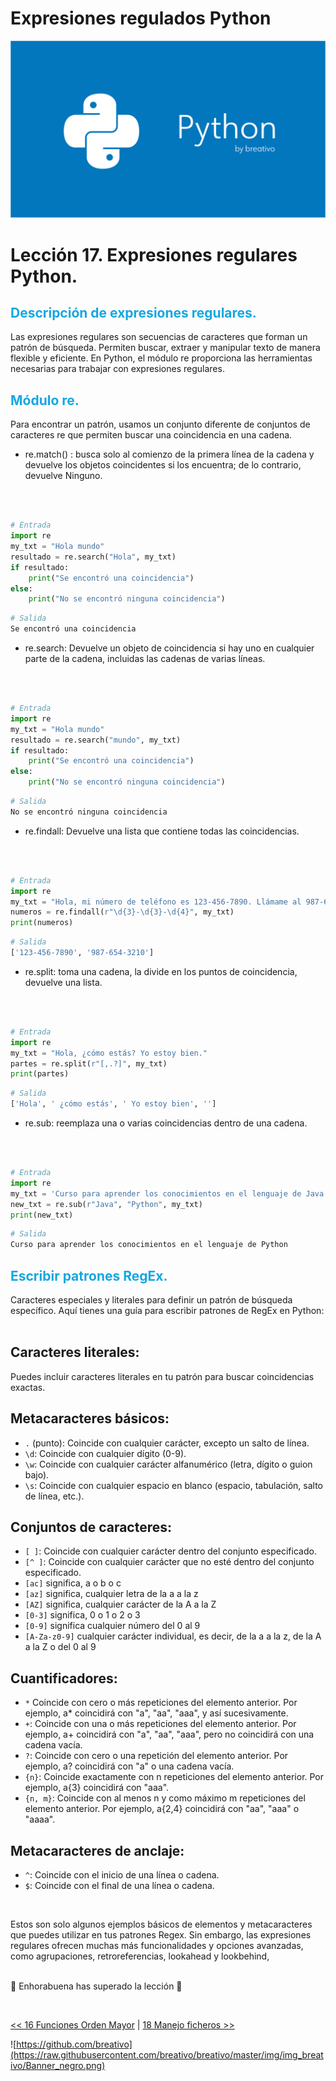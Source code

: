 # Expresiones regulados Python

![](https://github.com/breativo/Python_by_breativo/blob/master/img/Banner_Python_by_breativo.png?raw=true)

# Lección 17. Expresiones regulares Python.

<h2 style="color:#15A7E1">Descripción de expresiones regulares.</h2>
Las expresiones regulares son secuencias de caracteres que forman un patrón de búsqueda. Permiten buscar, extraer y manipular texto de manera flexible y eficiente. En Python, el módulo re proporciona las herramientas necesarias para trabajar con expresiones regulares.

<h2 style="color:#15A7E1">Módulo re.</h2>
Para encontrar un patrón, usamos un conjunto diferente de conjuntos de caracteres re que permiten buscar una coincidencia en una cadena.

<br>

* re.match() : busca solo al comienzo de la primera línea de la cadena y devuelve los objetos coincidentes si los encuentra; de lo contrario, devuelve Ninguno.

<br>
<br>

````py
# Entrada
import re
my_txt = "Hola mundo"
resultado = re.search("Hola", my_txt)
if resultado:
    print("Se encontró una coincidencia")
else:
    print("No se encontró ninguna coincidencia")
````
````sh
# Salida
Se encontró una coincidencia
````

* re.search: Devuelve un objeto de coincidencia si hay uno en cualquier parte de la cadena, incluidas las cadenas de varias líneas.

<br>
<br>

````py
# Entrada
import re
my_txt = "Hola mundo"
resultado = re.search("mundo", my_txt)
if resultado:
    print("Se encontró una coincidencia")
else:
    print("No se encontró ninguna coincidencia")
````
````sh
# Salida
No se encontró ninguna coincidencia
````
* re.findall: Devuelve una lista que contiene todas las coincidencias.

<br>
<br>

````py
# Entrada
import re
my_txt = "Hola, mi número de teléfono es 123-456-7890. Llámame al 987-654-3210."
numeros = re.findall(r"\d{3}-\d{3}-\d{4}", my_txt)
print(numeros)
````
````sh
# Salida
['123-456-7890', '987-654-3210']
````
* re.split: toma una cadena, la divide en los puntos de coincidencia, devuelve una lista.

<br>
<br>

````py
# Entrada
import re
my_txt = "Hola, ¿cómo estás? Yo estoy bien."
partes = re.split(r"[,.?]", my_txt)
print(partes)
````
````sh
# Salida
['Hola', ' ¿cómo estás', ' Yo estoy bien', '']
````

* re.sub: reemplaza una o varias coincidencias dentro de una cadena.

<br>
<br>

````py
# Entrada
import re
my_txt = 'Curso para aprender los conocimientos en el lenguaje de Java'
new_txt = re.sub(r"Java", "Python", my_txt)
print(new_txt)
````
````sh
# Salida
Curso para aprender los conocimientos en el lenguaje de Python
````

<h2 style="color:#15A7E1">Escribir patrones RegEx.</h2>
Caracteres especiales y literales para definir un patrón de búsqueda específico. Aquí tienes una guía para escribir patrones de RegEx en Python:

<br>
<br>

## Caracteres literales:

Puedes incluir caracteres literales en tu patrón para buscar coincidencias exactas. 

## Metacaracteres básicos:

* `.` (punto): Coincide con cualquier carácter, excepto un salto de línea.
* `\d`: Coincide con cualquier dígito (0-9).
* `\w`: Coincide con cualquier carácter alfanumérico (letra, dígito o guion bajo).
* `\s`: Coincide con cualquier espacio en blanco (espacio, tabulación, salto de línea, etc.).

## Conjuntos de caracteres:

* `[ ]`: Coincide con cualquier carácter dentro del conjunto especificado.
* `[^ ]`: Coincide con cualquier carácter que no esté dentro del conjunto especificado. 
* `[ac]` significa, a o b o c
* `[az]` significa, cualquier letra de la a a la z
* `[AZ]` significa, cualquier carácter de la A a la Z
* `[0-3]` significa, 0 o 1 o 2 o 3
* `[0-9]` significa cualquier número del 0 al 9
* `[A-Za-z0-9]` cualquier carácter individual, es decir, de la a a la z, de la A a la Z o del 0 al 9

## Cuantificadores:

* `*` Coincide con cero o más repeticiones del elemento anterior. Por ejemplo, a* coincidirá con "a", "aa", "aaa", y así sucesivamente.
* `+`: Coincide con una o más repeticiones del elemento anterior. Por ejemplo, a+ coincidirá con "a", "aa", "aaa", pero no coincidirá con una cadena vacía.
* `?`: Coincide con cero o una repetición del elemento anterior. Por ejemplo, a? coincidirá con "a" o una cadena vacía.
* `{n}`: Coincide exactamente con n repeticiones del elemento anterior. Por ejemplo, a{3} coincidirá con "aaa".
* `{n, m}`: Coincide con al menos n y como máximo m repeticiones del elemento anterior. Por ejemplo, a{2,4} coincidirá con "aa", "aaa" o "aaaa".

## Metacaracteres de anclaje:

* `^`: Coincide con el inicio de una línea o cadena.
* `$`: Coincide con el final de una línea o cadena.

<br>

Estos son solo algunos ejemplos básicos de elementos y metacaracteres que puedes utilizar en tus patrones Regex. Sin embargo, las expresiones regulares ofrecen muchas más funcionalidades y opciones avanzadas, como agrupaciones, retroreferencias, lookahead y lookbehind, 
<br>
<br>

🎉 Enhorabuena has superado la lección 🎉

<br>

[<< 16 Funciones Orden Mayor](../16_Funciones_OrdenMayor_Python) | [18 Manejo ficheros >>](../18_Manejo_Ficheros_Python)

![https://github.com/breativo](https://raw.githubusercontent.com/breativo/breativo/master/img/img_breativo/Banner_negro.png)


